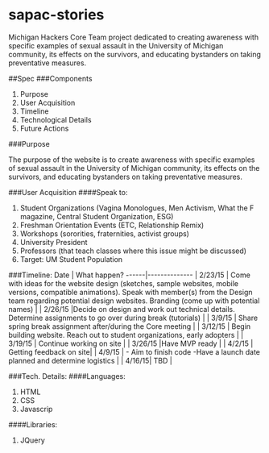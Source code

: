 # sapac-stories
Michigan Hackers Core Team project dedicated to creating awareness with specific examples of sexual assault in the University of Michigan community, its effects on the survivors, and educating bystanders on taking preventative measures.

##Spec
###Components
1. Purpose
2. User Acquisition
3. Timeline
4. Technological Details
5. Future Actions

###Purpose

The purpose of the website is to create awareness with specific examples of sexual assault in the University of Michigan community, its effects on the survivors, and educating bystanders on taking preventative measures.

###User Acquisition
####Speak to:
1. Student Organizations (Vagina Monologues, Men Activism, What the F magazine, Central Student Organization, ESG)
2. Freshman Orientation Events (ETC, Relationship Remix)
3. Workshops (sororities, fraternities, activist groups)
4. University President
5. Professors (that teach classes where this issue might be discussed)
6. Target: UM Student Population

###Timeline:
 Date | What happen? 
------|--------------
| 2/23/15 | Come with ideas for the website design (sketches, sample websites, mobile versions, compatible animations). Speak with member(s) from the Design team regarding potential design websites. Branding (come up with potential names) |
| 2/26/15 |Decide on design and work out technical details. Determine assignments to go over during break (tutorials)  |
| 3/9/15 | Share spring break assignment after/during the Core meeting |
| 3/12/15 | Begin building website. Reach out to student organizations, early adopters | 
| 3/19/15 | Continue working on site |
| 3/26/15 |Have MVP ready |
| 4/2/15 | Getting feedback on site|
| 4/9/15 | - Aim to finish code -Have a launch date planned and determine logistics |
| 4/16/15| TBD |

###Tech. Details:
####Languages:
1. HTML
2. CSS
3. Javascrip

####Libraries:
1. JQuery

